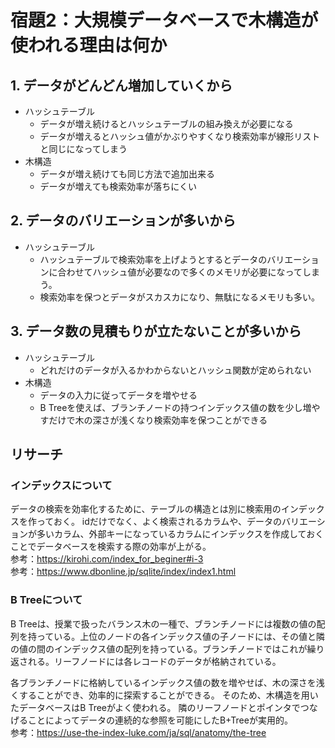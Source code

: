 # 宿題2：大規模データベースで木構造が使われる理由は何か
## 1. データがどんどん増加していくから
* ハッシュテーブル
    * データが増え続けるとハッシュテーブルの組み換えが必要になる
    * データが増えるとハッシュ値がかぶりやすくなり検索効率が線形リストと同じになってしまう
* 木構造
    * データが増え続けても同じ方法で追加出来る
    * データが増えても検索効率が落ちにくい

## 2. データのバリエーションが多いから
* ハッシュテーブル
    * ハッシュテーブルで検索効率を上げようとするとデータのバリエーションに合わせてハッシュ値が必要なので多くのメモリが必要になってしまう。
    * 検索効率を保つとデータがスカスカになり、無駄になるメモリも多い。


## 3. データ数の見積もりが立たないことが多いから
* ハッシュテーブル
    * どれだけのデータが入るかわからないとハッシュ関数が定められない
* 木構造
    * データの入力に従ってデータを増やせる
    * B Treeを使えば、ブランチノードの持つインデックス値の数を少し増やすだけで木の深さが浅くなり検索効率を保つことができる


## リサーチ
### インデックスについて
データの検索を効率化するために、テーブルの構造とは別に検索用のインデックスを作っておく。
idだけでなく、よく検索されるカラムや、データのバリエーションが多いカラム、外部キーになっているカラムにインデックスを作成しておくことでデータベースを検索する際の効率が上がる。 <br>
参考：https://kirohi.com/index_for_beginer#i-3 <br>
参考：https://www.dbonline.jp/sqlite/index/index1.html
### B Treeについて
B Treeは、授業で扱ったバランス木の一種で、ブランチノードには複数の値の配列を持っている。上位のノードの各インデックス値の子ノードには、その値と隣の値の間のインデックス値の配列を持っている。ブランチノードではこれが繰り返される。リーフノードには各レコードのデータが格納されている。

各ブランチノードに格納しているインデックス値の数を増やせば、木の深さを浅くすることができ、効率的に探索することができる。
そのため、木構造を用いたデータベースはB Treeがよく使われる。
隣のリーフノードとポインタでつなげることによってデータの連続的な参照を可能にしたB+Treeが実用的。 <br>
参考：https://use-the-index-luke.com/ja/sql/anatomy/the-tree
